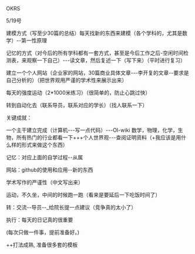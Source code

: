 OKRS

5/19号

建模方式（写至少30篇的总结）每天找新的东西来建模（各个学科的，尤其是数学）--第一性原理

记忆的方式（对今后的所有学科都有一套方式，甚至是今后工作之后-空闲时间检测表，来观察一下自己）---读文章，然后复述一下（写下来）（平时进行复习）

建立一个个人网站（企业家的网站，30篇商业具体文章---李开复的文章--要求是自己分析的）（把世界观用严谨的学术性来展示出来）

每天的强度运动（2*1000米练习）（很简单的，防止心跳过快）

转到自动化去（联系导员，联系对应的学长）（找人联系一下）



关键成就：

一个主干建立完成（计算机---写一点代码）---OI-wiki  数学，物理，化学，生物，所有热门的行业都看一下+++个人世界观---查阅证明资料（+我应该是用什么样的形式来做这个东西）



记忆：对应上面的自学过程--从属



网站：github的使用和应用--新的东西

学术写作的严谨性（中文写出来）



运动，不久坐，中间的时候跑一跑（看来是要延后一下吃饭时间了）



转：交流--导员--_给院长提一点建议（竞争真的太小了）





执行：每天的日记真的很重要

(每次只做一件事，提前准备好。)

++打法成熟, 准备很多套的模板